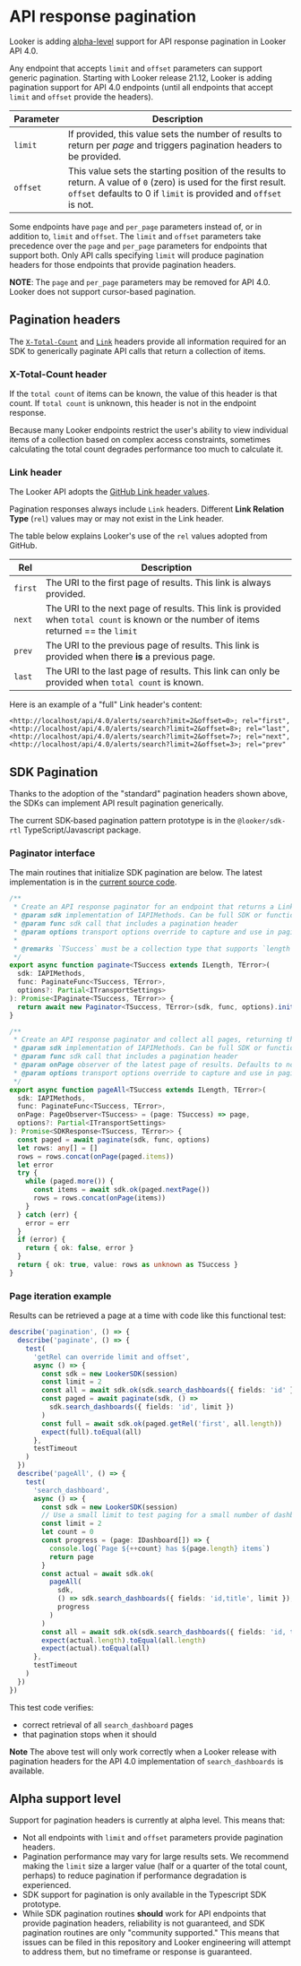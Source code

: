 # API response pagination

Looker is adding [alpha-level](#alpha-support-level) support for API response pagination in Looker API 4.0.

Any endpoint that accepts `limit` and `offset` parameters can support generic pagination. Starting with Looker release 21.12, Looker is adding pagination support for API 4.0 endpoints (until all endpoints that accept `limit` and `offset` provide the headers).

| Parameter | Description                                                                                                                                                                            |
| --------- | -------------------------------------------------------------------------------------------------------------------------------------------------------------------------------------- |
| `limit`   | If provided, this value sets the number of results to return per _page_ and triggers pagination headers to be provided.                                                                |
| `offset`  | This value sets the starting position of the results to return. A value of `0` (zero) is used for the first result. `offset` defaults to 0 if `limit` is provided and `offset` is not. |

Some endpoints have `page` and `per_page` parameters instead of, or in addition to, `limit` and `offset`. The `limit` and `offset` parameters take precedence over the `page` and `per_page` parameters for endpoints that support both.
Only API calls specifying `limit` will produce pagination headers for those endpoints that provide pagination headers.

**NOTE**: The `page` and `per_page` parameters may be removed for API 4.0. Looker does not support cursor-based pagination.

## Pagination headers

The [`X-Total-Count`](https://stackoverflow.com/a/43968710) and [`Link`](https://datatracker.ietf.org/doc/html/rfc5988) headers provide all information required for an SDK to generically paginate API calls that return a collection of items.

### X-Total-Count header

If the `total count` of items can be known, the value of this header is that count. If `total count` is unknown, this header is not in the endpoint response.

Because many Looker endpoints restrict the user's ability to view individual items of a collection based on complex access constraints, sometimes calculating the total count degrades performance too much to calculate it.

### Link header

The Looker API adopts the [GitHub Link header values](https://docs.github.com/en/rest/overview/resources-in-the-rest-api#link-header).

Pagination responses always include `Link` headers. Different **Link Relation Type** (`rel`) values may or may not exist in the Link header.

The table below explains Looker's use of the `rel` values adopted from GitHub.

| Rel     | Description                                                                                                                           |
| ------- | ------------------------------------------------------------------------------------------------------------------------------------- |
| `first` | The URI to the first page of results. This link is always provided.                                                                   |
| `next`  | The URI to the next page of results. This link is provided when `total count` is known or the number of items returned == the `limit` |
| `prev`  | The URI to the previous page of results. This link is provided when there **is** a previous page.                                     |
| `last`  | The URI to the last page of results. This link can only be provided when `total count` is known.                                      |

Here is an example of a "full" Link header's content:

```
<http://localhost/api/4.0/alerts/search?imit=2&offset=0>; rel="first",
<http://localhost/api/4.0/alerts/search?limit=2&offset=8>; rel="last",
<http://localhost/api/4.0/alerts/search?limit=2&offset=7>; rel="next",
<http://localhost/api/4.0/alerts/search?limit=2&offset=3>; rel="prev"
```

## SDK Pagination

Thanks to the adoption of the "standard" pagination headers shown above, the SDKs can implement API result pagination generically.

The current SDK-based pagination pattern prototype is in the `@looker/sdk-rtl` TypeScript/Javascript package.

### Paginator interface

The main routines that initialize SDK pagination are below.
The latest implementation is in the [current source code](/packages/sdk-rtl/src/paginator.ts).

```ts
/**
 * Create an API response paginator for an endpoint that returns a Link header
 * @param sdk implementation of IAPIMethods. Can be full SDK or functional auth session
 * @param func sdk call that includes a pagination header
 * @param options transport options override to capture and use in paging requests
 *
 * @remarks `TSuccess` must be a collection type that supports `length`
 */
export async function paginate<TSuccess extends ILength, TError>(
  sdk: IAPIMethods,
  func: PaginateFunc<TSuccess, TError>,
  options?: Partial<ITransportSettings>
): Promise<IPaginate<TSuccess, TError>> {
  return await new Paginator<TSuccess, TError>(sdk, func, options).init()
}

/**
 * Create an API response paginator and collect all pages, returning the result
 * @param sdk implementation of IAPIMethods. Can be full SDK or functional auth session
 * @param func sdk call that includes a pagination header
 * @param onPage observer of the latest page of results. Defaults to noop.
 * @param options transport options override to capture and use in paging requests
 */
export async function pageAll<TSuccess extends ILength, TError>(
  sdk: IAPIMethods,
  func: PaginateFunc<TSuccess, TError>,
  onPage: PageObserver<TSuccess> = (page: TSuccess) => page,
  options?: Partial<ITransportSettings>
): Promise<SDKResponse<TSuccess, TError>> {
  const paged = await paginate(sdk, func, options)
  let rows: any[] = []
  rows = rows.concat(onPage(paged.items))
  let error
  try {
    while (paged.more()) {
      const items = await sdk.ok(paged.nextPage())
      rows = rows.concat(onPage(items))
    }
  } catch (err) {
    error = err
  }
  if (error) {
    return { ok: false, error }
  }
  return { ok: true, value: rows as unknown as TSuccess }
}
```

### Page iteration example

Results can be retrieved a page at a time with code like this functional test:

```ts
describe('pagination', () => {
  describe('paginate', () => {
    test(
      'getRel can override limit and offset',
      async () => {
        const sdk = new LookerSDK(session)
        const limit = 2
        const all = await sdk.ok(sdk.search_dashboards({ fields: 'id' }))
        const paged = await paginate(sdk, () =>
          sdk.search_dashboards({ fields: 'id', limit })
        )
        const full = await sdk.ok(paged.getRel('first', all.length))
        expect(full).toEqual(all)
      },
      testTimeout
    )
  })
  describe('pageAll', () => {
    test(
      'search_dashboard',
      async () => {
        const sdk = new LookerSDK(session)
        // Use a small limit to test paging for a small number of dashboards
        const limit = 2
        let count = 0
        const progress = (page: IDashboard[]) => {
          console.log(`Page ${++count} has ${page.length} items`)
          return page
        }
        const actual = await sdk.ok(
          pageAll(
            sdk,
            () => sdk.search_dashboards({ fields: 'id,title', limit }),
            progress
          )
        )
        const all = await sdk.ok(sdk.search_dashboards({ fields: 'id, title' }))
        expect(actual.length).toEqual(all.length)
        expect(actual).toEqual(all)
      },
      testTimeout
    )
  })
})
```

This test code verifies:

- correct retrieval of all `search_dashboard` pages
- that pagination stops when it should

**Note** The above test will only work correctly when a Looker release with pagination headers for the API 4.0 implementation of `search_dashboards` is available.

## Alpha support level

Support for pagination headers is currently at alpha level. This means that:

- Not all endpoints with `limit` and `offset` parameters provide pagination headers.
- Pagination performance may vary for large results sets. We recommend making the `limit` size a larger value (half or a quarter of the total count, perhaps) to reduce pagination if performance degradation is experienced.
- SDK support for pagination is only available in the Typescript SDK prototype.
- While SDK pagination routines **should** work for API endpoints that provide pagination headers, reliability is not guaranteed, and SDK pagination routines are only "community supported." This means that issues can be filed in this repository and Looker engineering will attempt to address them, but no timeframe or response is guaranteed.
